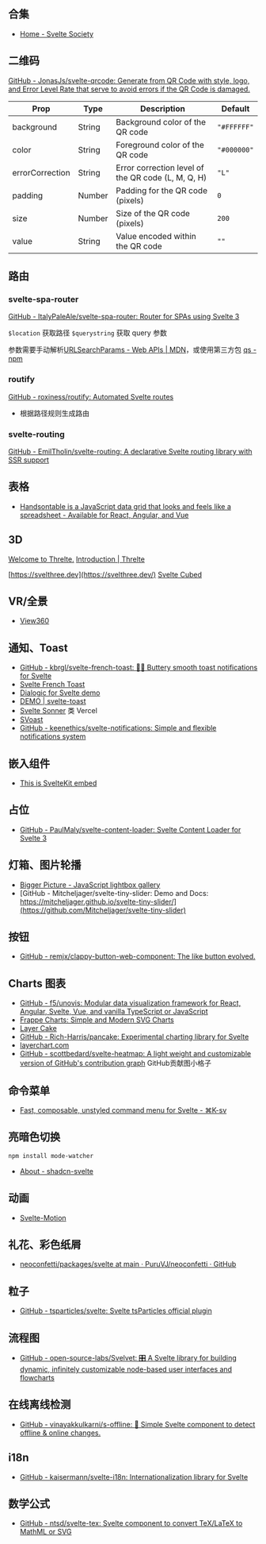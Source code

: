 ## 合集

- [Home - Svelte Society](https://sveltesociety.dev/)

## 二维码

[GitHub - JonasJs/svelte-qrcode: Generate from QR Code with style, logo, and Error Level Rate that serve to avoid errors if the QR Code is damaged.](https://github.com/JonasJs/svelte-qrcode)

| Prop            | Type   | Description                                        | Default     |
| --------------- | ------ | -------------------------------------------------- | ----------- |
| background      | String | Background color of the QR code                    | `"#FFFFFF"` |
| color           | String | Foreground color of the QR code                    | `"#000000"` |
| errorCorrection | String | Error correction level of the QR code (L, M, Q, H) | `"L"`       |
| padding         | Number | Padding for the QR code (pixels)                   | `0`         |
| size            | Number | Size of the QR code (pixels)                       | `200`       |
| value           | String | Value encoded within the QR code                   | `""`        |


## 路由

### svelte-spa-router

[GitHub - ItalyPaleAle/svelte-spa-router: Router for SPAs using Svelte 3](https://github.com/ItalyPaleAle/svelte-spa-router)


`$location` 获取路径
`$querystring` 获取 query 参数

参数需要手动解析[URLSearchParams - Web APIs | MDN](https://developer.mozilla.org/en-US/docs/Web/API/URLSearchParams)，或使用第三方包 [qs - npm](https://www.npmjs.com/package/qs)




### routify

[GitHub - roxiness/routify: Automated Svelte routes](https://github.com/roxiness/routify)

- 根据路径规则生成路由

### svelte-routing

[GitHub - EmilTholin/svelte-routing: A declarative Svelte routing library with SSR support](https://github.com/EmilTholin/svelte-routing)

## 表格

- [Handsontable is a JavaScript data grid that looks and feels like a spreadsheet - Available for React, Angular, and Vue](https://handsontable.com/)

## 3D

[Welcome to Threlte.](https://next.threlte.xyz/)
[Introduction | Threlte](https://threlte.xyz/)

[https://svelthree.dev](https://svelthree.dev/)
[Svelte Cubed](https://svelte-cubed.vercel.app/)


## VR/全景

- [View360](https://naver.github.io/egjs-view360/)

## 通知、Toast

- [GitHub - kbrgl/svelte-french-toast: 🍞🥂 Buttery smooth toast notifications for Svelte](https://github.com/kbrgl/svelte-french-toast)
- [Svelte French Toast](https://svelte-french-toast.vercel.app/)
- [Dialogic for Svelte demo](https://arthurclemens.github.io/dialogic/svelte/index.html)
- [DEMO | svelte-toast](https://zerodevx.github.io/svelte-toast/)
- [Svelte Sonner](https://svelte-sonner.vercel.app/) 类 Vercel
- [SVoast](https://svoast.vercel.app/)
- [GitHub - keenethics/svelte-notifications: Simple and flexible notifications system](https://github.com/keenethics/svelte-notifications)

## 嵌入组件

- [This is SvelteKit embed](https://sveltekit-embed.vercel.app/)

## 占位

- [GitHub - PaulMaly/svelte-content-loader: Svelte Content Loader for Svelte 3](https://github.com/PaulMaly/svelte-content-loader)

## 灯箱、图片轮播

- [Bigger Picture - JavaScript lightbox gallery](https://biggerpicture.henrygd.me/)
- [GitHub - Mitcheljager/svelte-tiny-slider: Demo and Docs: https://mitcheljager.github.io/svelte-tiny-slider/](https://github.com/Mitcheljager/svelte-tiny-slider)


## 按钮

- [GitHub - remjx/clappy-button-web-component: The like button evolved.](https://github.com/remjx/clappy-button-web-component)

## Charts 图表

- [GitHub - f5/unovis: Modular data visualization framework for React, Angular, Svelte, Vue, and vanilla TypeScript or JavaScript](https://github.com/f5/unovis)
- [Frappe Charts: Simple and Modern SVG Charts](https://frappe.io/charts)
- [Layer Cake](https://layercake.graphics/)
- [GitHub - Rich-Harris/pancake: Experimental charting library for Svelte](https://github.com/Rich-Harris/pancake)
- [layerchart.com](https://www.layerchart.com/)
- [GitHub - scottbedard/svelte-heatmap: A light weight and customizable version of GitHub's contribution graph](https://github.com/scottbedard/svelte-heatmap) GitHub贡献图小格子

## 命令菜单

- [Fast, composable, unstyled command menu for Svelte - ⌘K-sv](https://www.cmdk-sv.com/)

## 亮暗色切换

```bash
npm install mode-watcher
```
- [About - shadcn-svelte](https://www.shadcn-svelte.com/docs/about)

## 动画

- [Svelte-Motion](https://svelte-motion.gradientdescent.de/)

## 礼花、彩色纸屑

- [neoconfetti/packages/svelte at main · PuruVJ/neoconfetti · GitHub](https://github.com/PuruVJ/neoconfetti/tree/main/packages/svelte)

## 粒子

- [GitHub - tsparticles/svelte: Svelte tsParticles official plugin](https://github.com/tsparticles/svelte/)


## 流程图

- [GitHub - open-source-labs/Svelvet: 🎛 A Svelte library for building dynamic, infinitely customizable node-based user interfaces and flowcharts](https://github.com/open-source-labs/Svelvet)

## 在线离线检测

- [GitHub - vinayakkulkarni/s-offline: 🔌 Simple Svelte component to detect offline & online changes.](https://github.com/vinayakkulkarni/s-offline)

## i18n

- [GitHub - kaisermann/svelte-i18n: Internationalization library for Svelte](https://github.com/kaisermann/svelte-i18n)

## 数学公式

- [GitHub - ntsd/svelte-tex: Svelte component to convert TeX/LaTeX to MathML or SVG](https://github.com/ntsd/svelte-tex)